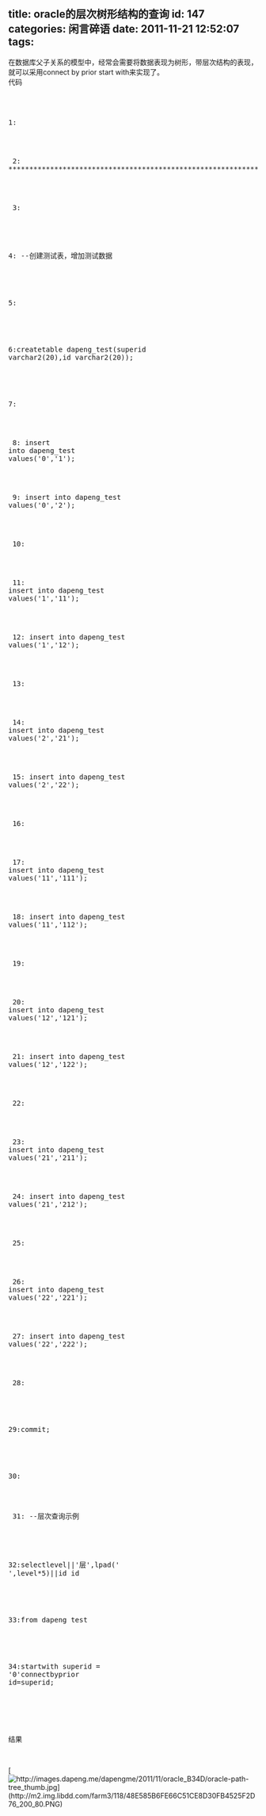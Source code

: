 title: oracle的层次树形结构的查询
id: 147
categories: 闲言碎语
date: 2011-11-21 12:52:07
tags:
---

在数据库父子关系的模型中，经常会需要将数据表现为树形，带层次结构的表现，就可以采用connect by prior start with来实现了。
</br>代码
</br>
</br>
</br><pre><span> 1:</span></pre>
</br>&nbsp;
</br><pre><span> 2:</span> *******************************************************************************/</pre>
</br>&nbsp;
</br><pre><span> 3:</span></pre>
</br>&nbsp;
</br><pre><span> 4:</span> --创建测试表，增加测试数据</pre>
</br>&nbsp;
</br><pre><span> 5:</span></pre>
</br>&nbsp;
</br><pre><span> 6:</span><span>create</span><span>table</span> dapeng_test(superid varchar2(20),id varchar2(20));</pre>
</br>&nbsp;
</br><pre><span> 7:</span></pre>
</br>&nbsp;
</br><pre><span> 8:</span> insert <span>into</span> dapeng_test <span>values</span>(<span>'0'</span>,<span>'1'</span>);</pre>
</br>&nbsp;
</br><pre><span> 9:</span> insert <span>into</span> dapeng_test <span>values</span>(<span>'0'</span>,<span>'2'</span>);</pre>
</br>&nbsp;
</br><pre><span> 10:</span></pre>
</br>&nbsp;
</br><pre><span> 11:</span> insert <span>into</span> dapeng_test <span>values</span>(<span>'1'</span>,<span>'11'</span>);</pre>
</br>&nbsp;
</br><pre><span> 12:</span> insert <span>into</span> dapeng_test <span>values</span>(<span>'1'</span>,<span>'12'</span>);</pre>
</br>&nbsp;
</br><pre><span> 13:</span></pre>
</br>&nbsp;
</br><pre><span> 14:</span> insert <span>into</span> dapeng_test <span>values</span>(<span>'2'</span>,<span>'21'</span>);</pre>
</br>&nbsp;
</br><pre><span> 15:</span> insert <span>into</span> dapeng_test <span>values</span>(<span>'2'</span>,<span>'22'</span>);</pre>
</br>&nbsp;
</br><pre><span> 16:</span></pre>
</br>&nbsp;
</br><pre><span> 17:</span> insert <span>into</span> dapeng_test <span>values</span>(<span>'11'</span>,<span>'111'</span>);</pre>
</br>&nbsp;
</br><pre><span> 18:</span> insert <span>into</span> dapeng_test <span>values</span>(<span>'11'</span>,<span>'112'</span>);</pre>
</br>&nbsp;
</br><pre><span> 19:</span></pre>
</br>&nbsp;
</br><pre><span> 20:</span> insert <span>into</span> dapeng_test <span>values</span>(<span>'12'</span>,<span>'121'</span>);</pre>
</br>&nbsp;
</br><pre><span> 21:</span> insert <span>into</span> dapeng_test <span>values</span>(<span>'12'</span>,<span>'122'</span>);</pre>
</br>&nbsp;
</br><pre><span> 22:</span></pre>
</br>&nbsp;
</br><pre><span> 23:</span> insert <span>into</span> dapeng_test <span>values</span>(<span>'21'</span>,<span>'211'</span>);</pre>
</br>&nbsp;
</br><pre><span> 24:</span> insert <span>into</span> dapeng_test <span>values</span>(<span>'21'</span>,<span>'212'</span>);</pre>
</br>&nbsp;
</br><pre><span> 25:</span></pre>
</br>&nbsp;
</br><pre><span> 26:</span> insert <span>into</span> dapeng_test <span>values</span>(<span>'22'</span>,<span>'221'</span>);</pre>
</br>&nbsp;
</br><pre><span> 27:</span> insert <span>into</span> dapeng_test <span>values</span>(<span>'22'</span>,<span>'222'</span>);</pre>
</br>&nbsp;
</br><pre><span> 28:</span></pre>
</br>&nbsp;
</br><pre><span> 29:</span><span>commit</span>;</pre>
</br>&nbsp;
</br><pre><span> 30:</span></pre>
</br>&nbsp;
</br><pre><span> 31:</span> --层次查询示例</pre>
</br>&nbsp;
</br><pre><span> 32:</span><span>select</span><span>level</span>||<span>'层'</span>,lpad(<span>' '</span>,<span>level</span>*5)||id id</pre>
</br>&nbsp;
</br><pre><span> 33:</span><span>from</span> dapeng_test</pre>
</br>&nbsp;
</br><pre><span> 34:</span><span>start</span><span>with</span> superid = <span>'0'</span><span>connect</span><span>by</span><span>prior</span> id=superid;</pre>
</br>&nbsp;
</br>
</br>
</br>

结果

</br>

[](http://images.dapeng.me/dapengme/2011/11/oracle_B34D/oracle-path-tree.jpg)[![http://images.dapeng.me/dapengme/2011/11/oracle_B34D/oracle-path-tree_thumb.jpg](http://m2.img.libdd.com/farm3/118/48E585B6FE66C51CE8D30FB4525F2D76_200_80.PNG)</img>](http://images.dapeng.me/dapengme/2011/11/oracle_B34D/oracle-path-tree_thumb.jpg)
